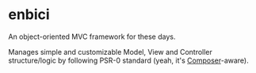 # enbici

An object-oriented MVC framework for these days.

Manages simple and customizable Model, View and Controller structure/logic by following PSR-0 standard 
(yeah, it's [Composer](http://getcomposer.org)-aware).

